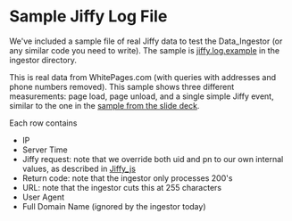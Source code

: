 # Sample Jiffy Log File #

We've included a sample file of real Jiffy data to test the Data\_Ingestor (or any similar code you need to write). The sample is [jiffy.log.example](http://code.google.com/p/jiffy-web/source/browse/trunk/examples/jiffy.log.example) in the ingestor directory.

This is real data from WhitePages.com (with queries with addresses and phone numbers removed). This sample shows three different measurements: page load, page unload, and a single simple Jiffy event, similar to the one in the [sample from the slide deck](http://code.whitepages.com/talks/Velocity%20-%20Introducing%20Jiffy%20-%202008-06-23.pdf).

Each row contains

  * IP
  * Server Time
  * Jiffy request: note that we override both uid and pn to our own internal values, as described in [Jiffy\_js](http://code.google.com/p/jiffy-web/wiki/Jiffy_js)
  * Return code: note that the ingestor only processes 200's
  * URL: note that the ingestor cuts this at 255 characters
  * User Agent
  * Full Domain Name (ignored by the ingestor today)